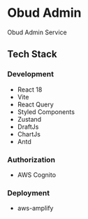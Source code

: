 # Obud Admin

Obud Admin Service

## Tech Stack

### Development

- React 18
- Vite
- React Query
- Styled Components
- Zustand
- DraftJs
- ChartJs
- Antd

### Authorization

- AWS Cognito

### Deployment

- aws-amplify
